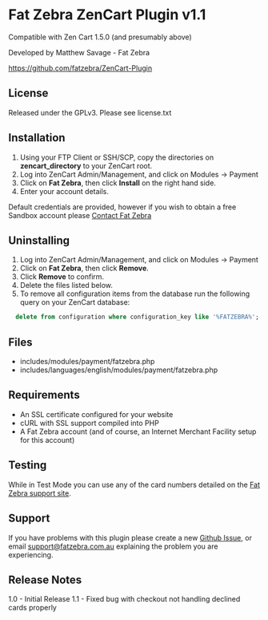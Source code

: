 
Fat Zebra ZenCart Plugin v1.1
=============================

Compatible with Zen Cart 1.5.0 (and presumably above)

Developed by Matthew Savage - Fat Zebra

https://github.com/fatzebra/ZenCart-Plugin

License
-------
Released under the GPLv3. Please see license.txt

Installation
------------

1. Using your FTP Client or SSH/SCP, copy the directories on **zencart_directory** to your ZenCart root.
2. Log into ZenCart Admin/Management, and click on Modules -> Payment
3. Click on **Fat Zebra**, then click **Install** on the right hand side.
4. Enter your account details.

Default credentials are provided, however if you wish to obtain a free Sandbox account please [Contact Fat Zebra](https://www.fatzebra.com.au/contact)

Uninstalling
------------

1. Log into ZenCart Admin/Management, and click on Modules -> Payment
2. Click on **Fat Zebra**, then click **Remove**.
3. Click **Remove** to confirm.
4. Delete the files listed below.
5. To remove all configuration items from the database run the following query on your ZenCart database:

```sql
  delete from configuration where configuration_key like '%FATZEBRA%';
```

Files
-----

* includes/modules/payment/fatzebra.php
* includes/languages/english/modules/payment/fatzebra.php

Requirements
------------

* An SSL certificate configured for your website
* cURL with SSL support compiled into PHP
* A Fat Zebra account (and of course, an Internet Merchant Facility setup for this account)

Testing
-------

While in Test Mode you can use any of the card numbers detailed on the [Fat Zebra support site](https://www.fatzebra.com.au/support/testing).

Support
-------

If you have problems with this plugin please create a new [Github Issue](https://github.com/fatzebra/ZenCart-Plugin/issues), or email support@fatzebra.com.au explaining the problem you are experiencing.

Release Notes
-------------
1.0 - Initial Release
1.1 - Fixed bug with checkout not handling declined cards properly

